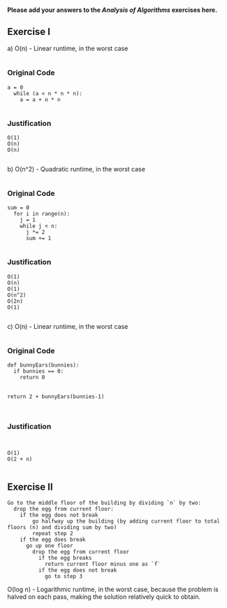 #### Please add your answers to the ***Analysis of  Algorithms*** exercises here.

## Exercise I

a) O(n) - Linear runtime, in the worst case

<div style="-webkit-column-count: 2; -moz-column-count: 2; column-count: 2; -webkit-column-rule:">
<div style="display: inline-block;">
<h3>Original Code</h3>
<pre>
<code class="language-python">a = 0
  while (a < n * n * n):    
    a = a + n * n </code>
</pre>
</div>
<div style="display: inline-block;">
<h3>Justification</h3>
<pre>
<code class="language-python">O(1) <!-- simple variable assignment --->
O(n) <!-- while loop, determined by size of `n`
        since `a` is known to be 0 --->
O(n) <!-- variable assigment again --->
</code></pre>
    </div>
</div>

b) O(n^2) - Quadratic runtime, in the worst case

<div style="-webkit-column-count: 2; -moz-column-count: 2; column-count: 2; -webkit-column-rule: 1px dotted #e0e0e0; -moz-column-rule: 1px dotted #e0e0e0; column-rule: 1px dotted #e0e0e0;">
<div style="display: inline-block;">
<h3>Original Code</h3>
<pre>
<code class="language-python">sum = 0
  for i in range(n):
    j = 1
    while j < n:
      j *= 2
      sum += 1  </code>
</pre>
</div>
<div style="display: inline-block;">
<h3>Justification</h3>
<pre>
<code class="language-python">O(1) <!-- simple variable assignment --->
O(n) <!-- `for loop`, determined by size of `n`
        since `a` is known to be 0 --->
O(1) <!-- simple variable assignment  --->
O(n^2) <!-- nested while loop --->
O(2n) <!-- value is mutliped by 2 -->
O(1) <!-- value is added to by 1 --></code>
</pre>
    </div>
</div>

c) O(n) - Linear runtime, in the worst case

<div style="-webkit-column-count: 2; -moz-column-count: 2; column-count: 2; -webkit-column-rule:">
<div style="display: inline-block;">
<h3>Original Code</h3>
<pre>
<code class="language-python">def bunnyEars(bunnies):
  if bunnies == 0:
    return 0

  return 2 + bunnyEars(bunnies-1)</code>
</pre>
</div>
<div style="display: inline-block;">
<h3>Justification</h3>
<pre>
<code class="language-python"> <!-- funtion declaration, no runtime -->
<!-- `if statement`, no runtime -->  
O(1) <!-- constant runtime -->
O(2 + n) <!-- 2 + call of recursive function, dependent on size of variable --></code>
</pre>
</div>
</div>

## Exercise II
```
Go to the middle floor of the building by dividing `n` by two:
  drop the egg from current floor:
    if the egg does not break
        go halfway up the building (by adding current floor to total floors (n) and dividing sum by two)
        repeat step 2
    if the egg does break
      go up one floor
        drop the egg from current floor
          if the egg breaks
            return current floor minus one as `f`
          if the egg does not break
            go to step 3
```
O(log n) - Logarithmic runtime, in the worst case, because the problem is halved on each pass, making the solution relatively quick to obtain.
